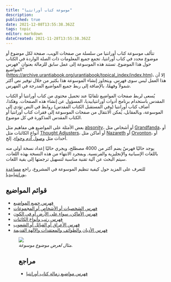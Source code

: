 ```yaml
---
title: "موسوعة كتاب أورانتيا"
description: 
published: true
date: 2021-12-08T13:55:38.362Z
tags: topic
editor: markdown
dateCreated: 2021-11-28T13:55:38.362Z
---
```



تتألف موسوعة كتاب أورانتيا من سلسلة من صفحات الويب، صفحة لكل موضوع أو موضوع محدد في كتاب أورانتيا، تجمع جميع المعلومات ذات الصلة الواردة في الكتاب حول هذا الموضوع. تستند هذه الموسوعة إلى عمل سابق للزمالة بعنوان "فهرس المواضيع" (https://archive.urantiabook.org/urantiabook/topical_index/index.htm)، إلا أن هذا العمل ليس سوى فهرس. ويتجاوز إنشاء الموسوعة هذا بكثير من خلال توفير نص أكثر شمولاً وفهمًا، بالإضافة إلى ربط جميع المواضيع المدرجة في الفهرس.

يُسعى لربط صفحات المواضيع تلقائيًا عند تحميل محتوى من كتاب أورانتيا أو الكتاب المقدس باستخدام برنامج أدوات أورانتيابيديا، المسؤول عن إنشاء هذه الصفحات. وهكذا، أضاف كتاب أورانتيا (وفي المستقبل الكتاب المقدس) روابط في النص تؤدي إلى الموسوعة، وبالمقابل، يُمكن الانتقال من صفحات الموسوعة إلى فقرات كتاب أورانتيا أو الكتاب المقدس المذكورة في كل موضوع.

بعض الأمثلة على المواضيع هي مفاهيم مثل [absonity](/zh/topic/absonity)، أو أشخاص مثل [Grandfanda](/zh/topic/Grandfanda)، أو أنواع الكائنات مثل [Thought Adjusters](/zh/topic/Thought_Adjusters)، أو أماكن مثل [Nazareth](/zh/topic/Nazareth) أو [Orvonton](/zh/topic/Orvonton_(superuniverse))، أو أحداث مثل [وصول آدم وحواء](/zh/topic/Adam#arrival-of-adam-and-eve)، إلخ.

يوجد حاليًا فهرسٌ يضم أكثر من 4000 مصطلح، ويجري حاليًا إعداد نسخة أولى منه باللغات الإسبانية والإنجليزية والفرنسية. وبمجرد الانتهاء من هذه النسخة بهذه اللغات، سيتم البحث عن آلية تقنية مناسبة لتسهيل ترجمتها إلى بقية اللغات.

للتعرف على المزيد حول كيفية تنظيم الموسوعة في المشروع، راجع [مساعدة يورانتيابيديا](/zh/help/content).

## قوائم المواضيع

- [فهرس جميع المواضيع](/ar/index/topics)
- [فهرس الشخصيات أو الأشخاص أو المجموعات](/ar/index/people)
- [فهرس الأماكن، سواء على الأرض أو في الكون](/ar/index/places)
- [فهرس رتب وأنواع الكائنات](/ar/index/beings)
- [فهرس الأعراق أو القبائل أو الشعوب](/ar/index/races)
- [فهرس الأديان والطوائف والمعتقدات والآلهة القديمة](/ar/index/religions)

<figure id="Sample_fig_1" class="image urantiapedia">
<img src="/image/help/sample_page_topic.png">
<figcaption><em>مثال لعرض موضوع موسوعة.</em></figcaption>
</الشكل>

## مراجع

- [فهرس مواضيع زمالة كتاب أورانتيا](https://archive.urantiabook.org/urantiabook/topical_index/index.htm)